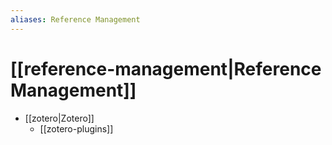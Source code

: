 ```yaml
---
aliases: Reference Management
---
```


# [[reference-management|Reference Management]]


- [[zotero|Zotero]]
	- [[zotero-plugins]]

